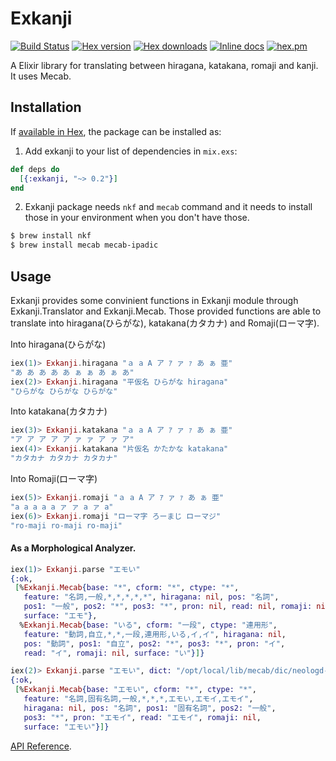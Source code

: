 # Exkanji

[![Build Status](http://img.shields.io/travis/ikeikeikeike/exkanji.svg?style=flat-square)](http://travis-ci.org/ikeikeikeike/exkanji)
[![Hex version](https://img.shields.io/hexpm/v/exkanji.svg "Hex version")](https://hex.pm/packages/exkanji)
[![Hex downloads](https://img.shields.io/hexpm/dt/exkanji.svg "Hex downloads")](https://hex.pm/packages/exkanji)
[![Inline docs](https://inch-ci.org/github/ikeikeikeike/exkanji.svg)](http://inch-ci.org/github/ikeikeikeike/exkanji)
[![hex.pm](https://img.shields.io/hexpm/l/ltsv.svg)](https://github.com/ikeikeikeike/exkanji/blob/master/LICENSE)


A Elixir library for translating between hiragana, katakana, romaji and kanji. It uses Mecab.

## Installation

If [available in Hex](https://hex.pm/docs/publish), the package can be installed as:

  1. Add exkanji to your list of dependencies in `mix.exs`:

  ```elixir
  def deps do
    [{:exkanji, "~> 0.2"}]
  end
  ```

  2. Exkanji package needs `nkf` and `mecab` command and it needs to install those in your environment when you don't have those.

  ```zsh
  $ brew install nkf
  $ brew install mecab mecab-ipadic
  ```

## Usage

Exkanji provides some convinient functions in Exkanji module through Exkanji.Translator and Exkanji.Mecab.
Those provided functions are able to translate into hiragana(ひらがな), katakana(カタカナ) and Romaji(ローマ字).

Into hiragana(ひらがな)
```Elixir
iex(1)> Exkanji.hiragana "ａ a A ア ｱ ァ ｧ あ ぁ 亜"
"あ あ あ あ あ ぁ ぁ あ ぁ あ"
iex(2)> Exkanji.hiragana "平仮名 ひらがな hiragana"
"ひらがな ひらがな ひらがな"
```

Into katakana(カタカナ)
```Elixir
iex(3)> Exkanji.katakana "ａ a A ア ｱ ァ ｧ あ ぁ 亜"
"ア ア ア ア ア ァ ァ ア ァ ア"
iex(4)> Exkanji.katakana "片仮名 かたかな katakana"
"カタカナ カタカナ カタカナ"
```

Into Romaji(ローマ字)
```Elixir
iex(5)> Exkanji.romaji "ａ a A ア ｱ ァ ｧ あ ぁ 亜"
"a a a a a ァ ァ a ァ a"
iex(6)> Exkanji.romaji "ローマ字 ろーまじ ローマジ"
"ro-maji ro-maji ro-maji"
```

#### As a Morphological Analyzer.

```Elixir
iex(1)> Exkanji.parse "エモい"
{:ok,
 [%Exkanji.Mecab{base: "*", cform: "*", ctype: "*",
   feature: "名詞,一般,*,*,*,*,*", hiragana: nil, pos: "名詞",
   pos1: "一般", pos2: "*", pos3: "*", pron: nil, read: nil, romaji: nil,
   surface: "エモ"},
  %Exkanji.Mecab{base: "いる", cform: "一段", ctype: "連用形",
   feature: "動詞,自立,*,*,一段,連用形,いる,イ,イ", hiragana: nil,
   pos: "動詞", pos1: "自立", pos2: "*", pos3: "*", pron: "イ",
   read: "イ", romaji: nil, surface: "い"}]}
```

```Elixir
iex(2)> Exkanji.parse "エモい", dict: "/opt/local/lib/mecab/dic/neologd-utf8"
{:ok,
 [%Exkanji.Mecab{base: "エモい", cform: "*", ctype: "*",
   feature: "名詞,固有名詞,一般,*,*,*,エモい,エモイ,エモイ",
   hiragana: nil, pos: "名詞", pos1: "固有名詞", pos2: "一般",
   pos3: "*", pron: "エモイ", read: "エモイ", romaji: nil,
   surface: "エモい"}]}
```

[API Reference](http://hexdocs.pm/exkanji/).
